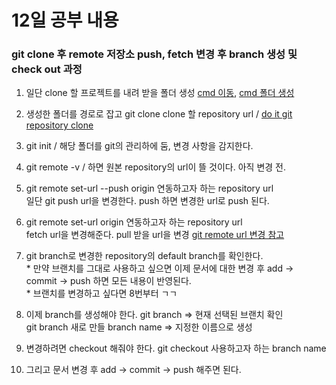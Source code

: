 # 12일 공부 내용
### git clone 후 remote 저장소 push, fetch 변경 후 branch 생성 및 check out 과정
1. 일단 clone 할 프로젝트를 내려 받을 폴더 생성 [cmd 이동](https://m.blog.naver.com/haejoon90/220740593679), [cmd 폴더 생성](https://wonsx.tistory.com/18)  
      
2. 생성한 폴더를 경로로 잡고 git clone clone 할 repository url / [do it git repository clone](https://recoveryman.tistory.com/257)     
     
3. git init / 해당 폴더를 git의 관리하에 둠, 변경 사항을 감지한다.   
    
4. git remote -v / 하면 원본 repository의 url이 뜰 것이다. 아직 변경 전.    
    
5. git remote set-url --push origin 연동하고자 하는 repository url      
    일단 git push url을 변경한다. push 하면 변경한 url로 push 된다.   
    
6. git remote set-url origin 연동하고자 하는 repository url     
    fetch url을 변경해준다. pull 받을 url을 변경 [git remote url 변경 참고](https://wrjeoung.tistory.com/35)   
    
7. git branch로 변경한 repository의 default branch를 확인한다.    
        * 만약 브랜치를 그대로 사용하고 싶으면 이제 문서에 대한 변경 후 add -> commit -> push 하면 모든 내용이 반영된다.   
        * 브랜치를 변경하고 싶다면 8번부터 ㄱㄱ    
      
8. 이제 branch를 생성해야 한다. git branch => 현재 선택된 브랜치 확인    
    git branch 새로 만들 branch name => 지정한 이름으로 생성    
    
9. 변경하려면 checkout 해줘야 한다. git checkout 사용하고자 하는 branch name     
    
10. 그리고 문서 변경 후 add -> commit -> push 해주면 된다.
   
